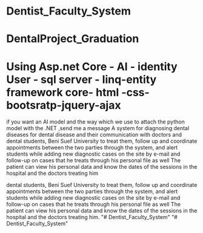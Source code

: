 # Dentist_Faculty_System
# DentalProject_Graduation
# Using Asp.net Core - AI - identity User - sql server - linq-entity framework core- html -css-bootsratp-jquery-ajax

if you want an AI model and the way which we use to attach the python model with the .NET ,send me a message
A system for diagnosing dental diseases for dental disease and their communication with doctors and dental students, Beni Suef University to treat them, follow up and coordinate appointments between the two parties through the system, and alert students while adding new diagnostic cases on the site by e-mail and follow-up on cases that he treats through his personal file as well The patient can view his personal data and know the dates of the sessions in the hospital and the doctors treating him

dental students, Beni Suef University to treat them, follow up and coordinate appointments between the two parties through the system, and alert students while adding new diagnostic cases on the site by e-mail and follow-up on cases that he treats through his personal file as well The patient can view his personal data and know the dates of the sessions in the hospital and the doctors treating him. "# Dentist_Faculty_System" "# Dentist_Faculty_System"
